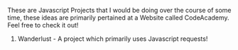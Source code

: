 These are Javascript Projects that I would be doing over the course of some time, these ideas are primarily pertained at a Website called CodeAcademy. Feel free to check it out!

1) Wanderlust - A project which primarily uses Javascript requests!